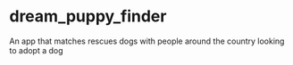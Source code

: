 # dream_puppy_finder
An app that matches rescues dogs with people around the country looking to adopt a dog
